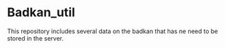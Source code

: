 # Badkan_util
This repository includes several data on the badkan that has ne need to be stored in the server.

